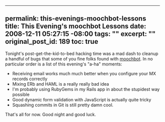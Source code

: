 ----- 
permalink: this-evenings-moochbot-lessons
title: This Evening's moochbot Lessons
date: 2008-12-11 05:27:15 -08:00
tags: ""
excerpt: ""
original_post_id: 189
toc: true
-----
Tonight's post-get-the-kid-to-bed hacking time was a mad dash to cleanup a handful of bugs that some of you fine folks found with [moochbot](http://moochbot.com). In no particular order is a list of this evening's "a-ha" moments:
*  Receiving email works much much better when you configure your MX records correctly
*  Mixing ERb and HAML is a really really bad idea
*  I'm probably using RubyGems in my Rails app in about the stupidest way possible
*  Good dynamic form validation with JavaScript is actually quite tricky
*  Squashing commits in Git is still pretty damn cool.

That's all for now. Good night and good luck.


